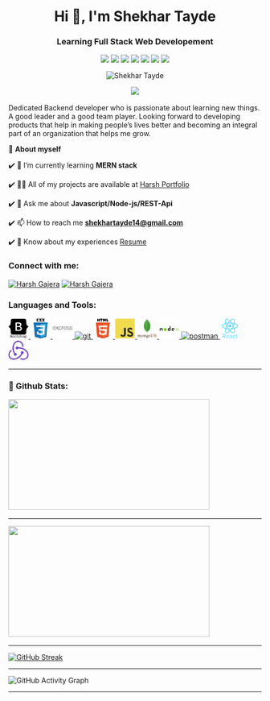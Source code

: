 <h1 align="center">Hi 👋, I'm Shekhar Tayde</h1>
<h3 align="center">Learning Full Stack Web Developement</h3>

<p align= "center">
<img src="https://img.shields.io/badge/Html-HTML-brown"/>
  <img src="https://img.shields.io/badge/Css-CSS-white"/>
<img src="https://img.shields.io/badge/JS-Javascript-red"/>
<img src="https://img.shields.io/badge/Node-node-green"/>
<img src="https://img.shields.io/badge/express-Express-blueviolet"/>
<img src="https://img.shields.io/badge/Mongodb-mongodb-brightgreen"/>
  <img src="https://img.shields.io/badge/React-React-blue"/>
</p>


<p align="center"> <img src="https://komarev.com/ghpvc/?username=Harsh-R-16&label=Profile%20views&color=0e75b6&style=flat" alt="Shekhar Tayde
  " /> </p>

 <p align="center"><img src="https://camo.githubusercontent.com/992babdffd8c74a1502de375fbdf7e4d54773242/68747470733a2f2f6d656469612e67697068792e636f6d2f6d656469612f53576f536b4e36447854737a71494b4571762f67697068792e676966"  style="max-width:100%;"/>
</p>

<p>Dedicated Backend developer who is passionate about learning new things.
A good leader and a good team player. Looking forward to developing products
that help in making people’s lives better and becoming an integral part of an
organization that helps me grow.</p>

🌱 **About myself**<br>

✔️ 🌱 I’m currently learning **MERN stack**

✔️ 👨‍💻 All of my projects are available at [Harsh Portfolio](https://harsh-r-portfolio.netlify.app/)

✔️ 💬 Ask me about **Javascript/Node-js/REST-Api**

✔️ 📫 How to reach me **shekhartayde14@gmail.com**

✔️ 📄 Know about my experiences [Resume ](https://github.com/Harsh-R-16)

<h3 align="left">Connect with me:</h3>

<p align="left">
<a href="https://www.linkedin.com/in/harsh-gajera-331b84216/" target="_blank"><img align="center" src="https://raw.githubusercontent.com/rahuldkjain/github-profile-readme-generator/master/src/images/icons/Social/linked-in-alt.svg" alt="Harsh Gajera" height="30" width="40" /></a>
<a href="https://twitter.com/HarshG34406258" target="_blank" ><img align="center" src="https://www.svgrepo.com/show/20626/twitter.svg" alt="Harsh Gajera" height="30" width="40" /></a>
</p>

<h3 align="left">Languages and Tools:</h3>

<p align="left"> <a href="https://getbootstrap.com" target="_blank"> <img src="https://raw.githubusercontent.com/devicons/devicon/master/icons/bootstrap/bootstrap-plain-wordmark.svg" alt="bootstrap" width="40" height="40"/> </a> <a href="https://www.w3schools.com/css/" target="_blank"> <img src="https://raw.githubusercontent.com/devicons/devicon/master/icons/css3/css3-original-wordmark.svg" alt="css3" width="40" height="40"/> </a> <a href="https://expressjs.com" target="_blank"> <img src="https://raw.githubusercontent.com/devicons/devicon/master/icons/express/express-original-wordmark.svg" alt="express" width="40" height="40"/> </a> <a href="https://git-scm.com/" target="_blank"> <img src="https://www.vectorlogo.zone/logos/git-scm/git-scm-icon.svg" alt="git" width="40" height="40"/> </a> <a href="https://www.w3.org/html/" target="_blank"> <img src="https://raw.githubusercontent.com/devicons/devicon/master/icons/html5/html5-original-wordmark.svg" alt="html5" width="40" height="40"/> </a> <a href="https://developer.mozilla.org/en-US/docs/Web/JavaScript" target="_blank"> <img src="https://raw.githubusercontent.com/devicons/devicon/master/icons/javascript/javascript-original.svg" alt="javascript" width="40" height="40"/> </a>  <a href="https://www.mongodb.com/" target="_blank"> <img src="https://raw.githubusercontent.com/devicons/devicon/master/icons/mongodb/mongodb-original-wordmark.svg" alt="mongodb" width="40" height="40"/> </a> <a href="https://nodejs.org" target="_blank"> <img src="https://raw.githubusercontent.com/devicons/devicon/master/icons/nodejs/nodejs-original-wordmark.svg" alt="nodejs" width="40" height="40"/> </a> <a href="https://postman.com" target="_blank"> <img src="https://www.vectorlogo.zone/logos/getpostman/getpostman-icon.svg" alt="postman" width="40" height="40"/> </a> <a href="https://reactjs.org/" target="_blank"> <img src="https://raw.githubusercontent.com/devicons/devicon/master/icons/react/react-original-wordmark.svg" alt="react" width="40" height="40"/> </a> <a href="https://redux.js.org" target="_blank"> <img src="https://raw.githubusercontent.com/devicons/devicon/master/icons/redux/redux-original.svg" alt="redux" width="40" height="40"/> </a> </p>

<hr>
<h3 align="left">📶 Github Stats:</h3>
<p align="left"> 
        <img height= "220px" width ="400px" src="https://github-readme-stats.vercel.app/api?username=Harsh-R-16&theme=react&show_icons=true&include_all_commits=true" />

  <hr>
       <img height= "220px" width ="400px" src="https://github-readme-stats.vercel.app/api/top-langs/?username=Harsh-R-16&theme=react&layout=compact" />
</p>
<hr>

<!--  CONTRIBUTION AND STREAK BLOCK -->
 [![GitHub Streak](https://github-readme-streak-stats.herokuapp.com/?user=Harsh-R-16&currStreakNum=2FD3EB&fire=pink&sideLabels=F00&theme=nightowl)](https://git.io/streak-stats)       
         
<hr>

 ![GitHub Activity Graph](https://activity-graph.herokuapp.com/graph?username=Harsh-R-16)

<hr>


